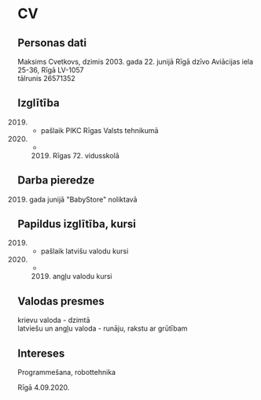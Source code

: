 # CV

## Personas dati
Maksims Cvetkovs, dzimis 2003. gada 22. junijā Rīgā dzīvo Aviācijas iela 25-36, Rīgā LV-1057  
tālrunis 26571352

## Izglītība
2019. - pašlaik	PIKC Rīgas Valsts tehnikumā  
2009. - 2019.	Rīgas 72. vidusskolā

## Darba pieredze
2019. gada junijā "BabyStore" noliktavā

## Papildus izglītība, kursi
2019. - pašlaik latvišu valodu kursi  
2018. - 2019. angļu valodu kursi

## Valodas presmes
krievu valoda - dzimtā  
latviešu un angļu valoda - runāju, rakstu ar grūtībam

## Intereses
Programmešana, robottehnika

Rīgā 4.09.2020.